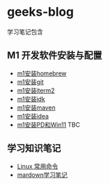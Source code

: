 # geeks-blog
学习笔记包含
## M1 开发软件安装与配置
- [m1安装homebrew](./note_m1_homebrew_install.md)
- [m1安装git](./note_m1_git_install.md)
- [m1安装iterm2](./note_m1_iterm2.md)
- [m1安装jdk](./note_m1_jdk_install.md)
- [m1安装maven](./note_m1_maven_install.md)
- [m1安装idea](./note_m1_idea_install.md)
- [m1安装PD和Win11](./note_m1_PD&Win11.md) TBC


## 学习知识笔记
- [Linux 常用命令](./note_linux_cmd.md)
- [mardown学习笔记](./note_markdown.md)
